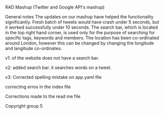 RAD Mashup (Twitter and Google API's mashup)

General notes
The updates on our mashup have helped the functionality significantly.
Fresh batch of tweets would have crash under 5 seconds, but it worked successfully under 10 seconds.
The search bar, which is located in the top right hand corner, is used only for the purpose of searching for specific tags, keywords and members.
The location has been co-ordinated around London, however this can be changed by changing the longitude and langitude co-ordinates.

v1: of the website does not have a search bar.

v2: added search bar. it searches words on a tweet.

v3: Corrected spelling mistake on app.yaml file 

correcting erros in the index file 

Corrections made to the read me file

Copyright group 5

